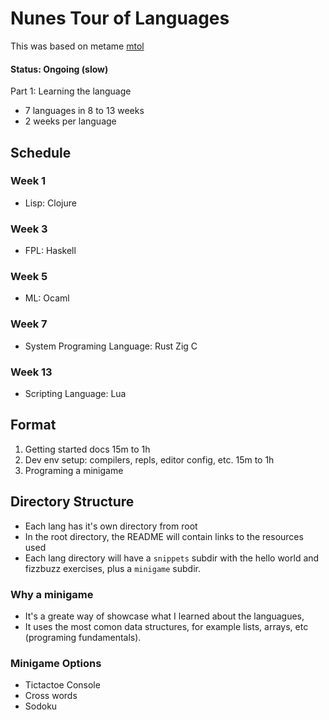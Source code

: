 # Nunes Tour of Languages
This was based on metame [mtol](https://github.com/metame/mtol)

#### Status: Ongoing (slow)

Part 1: Learning the language
- 7 languages in 8 to 13 weeks
- 2 weeks per language

## Schedule
### Week 1 
* Lisp: Clojure
  
### Week 3
* FPL: Haskell
    
### Week 5
* ML: Ocaml

### Week 7
* System Programing Language: Rust Zig C
  
### Week 13
* Scripting Language: Lua



## Format
1. Getting started docs 15m to 1h
2. Dev env setup: compilers, repls, editor config, etc. 15m to 1h
3. Programing a minigame

## Directory Structure
* Each lang has it's own directory from root
* In the root directory, the README will contain links to the resources used
* Each lang directory will have a `snippets` subdir with the hello world and fizzbuzz exercises, plus a `minigame` subdir.

### Why a minigame
* It's a greate way of showcase what I learned about the languagues,
* It uses the most comon data structures, for example lists, arrays, etc (programing fundamentals).

### Minigame Options
* Tictactoe Console
* Cross words
* Sodoku
